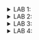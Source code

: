 <details>
  <summary>LAB 1:</summary>

In this lab, we have to write a C program that calculates the sum of numbers from 1 to a certain number ("n" in my code) and prints the sum. 
Eventually, we must compare the outputs compiled by the GCC compiler and the RISC-V compiler. 


For this task, we are using the Leafpad text editor provided in Linux. 

![leafpad photo](https://github.com/user-attachments/assets/6226066a-c998-4846-85df-aa8cf11f9a42)

<br>

The following is the code to calculate the sum from "1" to "n" in C language.


```c
#include<stdio.h>
int main()
{
  int sum=0, n=100;
  for(int i=1;i<=n;i++)
  {
    sum+=i;
  }
  printf("The sum of numbers from 1 to %d is %d\n", n, sum);
  return 0;
}
```

![leafpad code photo](https://github.com/user-attachments/assets/7e44fd1e-681a-4fae-9a59-a21e5b7ef9ad)

<br>

After the GCC compilation, we get the following output:

![GCC aout photo](https://github.com/user-attachments/assets/00ab46b3-7e86-4709-be5a-abf7f41f9bc3)

<br>

The following photo shows both the screens (the code, and the output generated from the GCC compilation):

![both photo](https://github.com/user-attachments/assets/dad34694-b079-4d0b-909e-5e12d51800b0)

Next, we see the compilation obtained by the RISC-V compiler.

Using O1:

The following command generates the object file, ("sum1ton.o" in my case):

```console
riscv64-unknown-elf-gcc -O1 -mabi=lp64 -march=rv64i -o sum1ton.o sum1ton.c
```
![O1 1st tab](https://github.com/user-attachments/assets/568859ae-65f1-4e34-b545-e843150005e9)

Next, to see the assembly-level code contained in the ".o" file, we enter this command:

```console
riscv64-unknown-elf-gcc-objdump -d sum1ton.o
riscv64-unknown-elf-gcc-objdump -d sum1ton.o | less
```

![O1 2nd tab aft](https://github.com/user-attachments/assets/fadf4b6e-6840-470c-9235-af066a5e6ea9)

Using Ofast:

The following command generates the object file, ("sum1ton.o" in my case):

```console
riscv64-unknown-elf-gcc -Ofast -mabi=lp64 -march=rv64i -o sum1ton.o sum1ton.c
```
![Ofast 1st tab ](https://github.com/user-attachments/assets/c025e3f0-0d47-4a5e-b6e4-8eebb5c43677)

Next, to see the assembly-level code contained in the ".o" file, we enter this command:

```console
riscv64-unknown-elf-gcc-objdump -d sum1ton.o
riscv64-unknown-elf-gcc-objdump -d sum1ton.o | less
```

![Ofast 2nd tab aft](https://github.com/user-attachments/assets/947988a5-9f52-4c27-b3af-ebf0f0447f33)

Now given the outputs generated by using the 2 flags (O1 and Ofast), we can say that less number of instructions were carried on in the Ofast flag.
This can be calculated by simply subtracting the address of the first instruction in the "main" section from the address of the first instruction in the next section ("register_fini" in this scenario).
<br>
<br>
So, on calculating:
<br>
Ofast - Hex(100e0 - 100b0) / 4 = 12 
<br>
O1 - Hex(101c0 - 10184) / 4 = 15

As, 12<15, we can say that less number of instructions were carried on in the Ofast, as compared to O1 flag. 
</details>

<details><summary>LAB 2:</summary>

In this lab we have to use the debug tool in the Spike simulator. It makes debugging a lot easier, as we can actually go through every instruction, and check the values.

Firstly, checking the output received using the command in the previous lab, such that it matches with the output generated by the GCC compiler.

![Q2 1st](https://github.com/user-attachments/assets/9cbd2546-ddd9-4855-b992-332d992a2fe4)

By this we can see the output generated is same, that is 5050.

Now to debug the code, we use the following, 

```console
spike -d pk sum1ton.o
```
Now, we instruct Spike to run the program in such a way, that it reaches the start of the "main" section. It cn be seen starting at the address "100b0". 
This can be done by typing:

```console
until pc 0 100b0
```

On reaching that point, we can see various instructions like "lui a2,Ox1", and "lui a0,Ox21", etc.
By this we can observe the value of a2, changes from "0x0000000000000000" to "0x0000000000001000", and value of a0 changes from "0x0000000000000001" to "0x0000000000021000". 
Also the value of the stack pointer following the instruction "addi sp,sp,-16" changes from "0x0000003ffffffb50" to "0x0000003ffffffb40".
The stack pointer is being decremented by the value 16, (or being incremented by -16 in Hex). 

![Q2 2nd](https://github.com/user-attachments/assets/299df7ea-2a92-46ad-aa76-81db53eee1ed)
</details>

<details>
  <summary>LAB 3:</summary>

  In this lab, we have to first identify various RISC-V instruction type (R, I, S, B, U, J) and exact 32-bit instruction code in the instruction type format for the given RISC-V instructions.

  ```
 ADD r10, r11, r12
 SUB r12, r10, r11
 AND r11, r10, r12
 OR r8, r11, r5
 XOR r8, r10, r4
 SLT r00, r1, r4
 ADDI r02, r2, 5
 SW r2, r0, 4
 SRL r06, r01, r1
 BNE r0, r0, 20
 BEQ r0, r0, 15
 LW r03, r01, 2
 SLL r05, r01, r1
  ```
  Here are the basic formats for the given instruction types (R, I, S, B, U, J):
  
  1. R-Type (Register)
   * Purpose: Used for arithmetic and logical operations where both operands are registers.
   * Examples: ADD, SUB, AND, OR, XOR, SLT

<br>

  2. I-Type (Immediate)
   * Purpose: Used for arithmetic operations with an immediate value, load instructions, and other operations.
   * Examples: ADDI, LW, SRLI

<br>

  3. S-Type (Store)
   * Purpose: Used for storing instructions, which write data from a register to memory.
   * Examples: SW

<br>

  4. B-Type (Branch)
   * Purpose: Used for conditional branch instructions.
   * Examples: BEQ, BNE
     
<br>

  5. U-Type (Upper Immediate)
   * Purpose: Used for instructions that operate with a 20-bit immediate value, usually for loading a high-order address part.
   * Examples: LUI (Load Upper Immediate), AUIPC (Add Upper Immediate to PC)

<br>

  6. J-Type (Jump)
   * Purpose: Used for jump instructions that transfer control to a target address.
   * Examples: JAL (Jump and Link)
<br>

![instr2](https://github.com/user-attachments/assets/4abeb1c5-48ba-435d-8419-d31b49aa6035)

1. ADD r10, r11, r12
   
    * Instruction Type: R-Type
    * 32-bit Pattern:
      *  Hex: 32'h00B5A033
      *  Binary: 0000000 01100 01011 000 01010 0110011
    * opcode: 0110011 (7 bits)
    * rd: 01010 (r10) (5 bits)
    * funct3: 000 (3 bits)
    * rs1: 01011 (r11) (5 bits)
    * rs2: 01100 (r12) (5 bits)
    * funct7: 0000000 (7 bits)

3. SUB r12, r10, r11

    * Instruction Type: R-Type
    * 32-bit Pattern:
      *  Hex: 32'h40B5C033
      * Binary: 0100000 01011 01010 000 01100 0110011
    * opcode: 0110011 (7 bits)
    * rd: 01100 (r12) (5 bits)
    * funct3: 000 (3 bits)
    * rs1: 01010 (r10) (5 bits)
    * rs2: 01011 (r11) (5 bits)
    * funct7: 0100000 (7 bits)

4. AND r11, r10, r12

    * Instruction Type: R-Type
    * 32-bit Pattern:
      *  Hex: 32'h00C5B033
      *  Binary: 0000000 01100 01010 111 01011 0110011
    * opcode: 0110011 (7 bits)
    * rd: 01011 (r11) (5 bits)
    * funct3: 111 (3 bits)
    * rs1: 01010 (r10) (5 bits)
    * rs2: 01100 (r12) (5 bits)
    * funct7: 0000000 (7 bits)

5. OR r8, r11, r5

    * Instruction Type: R-Type
    * 32-bit Pattern:
      *  Hex: 32'h0055A833
      *  Binary: 0000000 00101 01011 110 01000 0110011
    * opcode: 0110011 (7 bits)
    * rd: 01000 (r8) (5 bits)
    * funct3: 110 (3 bits)
    * rs1: 01011 (r11) (5 bits)
    * rs2: 00101 (r5) (5 bits)
    * funct7: 0000000 (7 bits)

6. XOR r8, r10, r4

    * Instruction Type: R-Type
    * 32-bit Pattern:
      *  Hex: 32'h0045A833
      *  Binary: 0000000 00100 01010 100 01000 0110011
    * opcode: 0110011 (7 bits)
    * rd: 01000 (r8) (5 bits)
    * funct3: 100 (3 bits)
    * rs1: 01010 (r10) (5 bits)
    * rs2: 00100 (r4) (5 bits)
    * funct7: 0000000 (7 bits)

7. SLT r00, r1, r4

    * Instruction Type: R-Type
    * 32-bit Pattern:
      *  Hex: 32'h00408033
      *  Binary: 0000000 00100 00001 010 00000 0110011
    * opcode: 0110011 (7 bits)
    * rd: 00000 (r0) (5 bits)
    * funct3: 010 (3 bits)
    * rs1: 00001 (r1) (5 bits)
    * rs2: 00100 (r4) (5 bits)
    * funct7: 0000000 (7 bits)

8. ADDI r02, r2, 5

    * Instruction Type: I-Type
    * 32-bit Pattern:
      *  Hex: 32'h00510013
      *  Binary: 000000000101 00010 000 00010 0010011
    * opcode: 0010011 (7 bits)
    * rd: 00010 (r2) (5 bits)
    * funct3: 000 (3 bits)
    * rs1: 00010 (r2) (5 bits)
    * imm: 000000000101 (12 bits) - Immediate value 5

9. SW r2, r0, 4

    * Instruction Type: S-Type
    * 32-bit Pattern:
      *  Hex: 32'h00402023
      *  Binary: 0000000 00010 00000 010 00100 0100011
    * opcode: 0100011 (7 bits)
    * imm[11:5]: 0000000 (7 bits) - Part of the immediate value
    * rs2: 00010 (r2) (5 bits)
    * rs1: 00000 (r0) (5 bits)
    * funct3: 010 (3 bits)
    * imm[4:0]: 00100 (5 bits) - Part of the immediate value 4

10. SRL r06, r01, r1

    * Instruction Type: R-Type
    * 32-bit Pattern:
      *  Hex: 32'h00129033
      *  Binary: 0000000 00001 00001 101 00110 0110011
    * opcode: 0110011 (7 bits)
    * rd: 00110 (r6) (5 bits)
    * funct3: 101 (3 bits)
    * rs1: 00001 (r1) (5 bits)
    * rs2: 00001 (r1) (5 bits)
    * funct7: 0000000 (7 bits)

11. BNE r0, r0, 20

    * Instruction Type: B-Type
    * 32-bit Pattern:
      *  Hex: 32'h01400063
      *  Binary: 0 000001 00000 00000 001 0100 0 1100011
    * opcode: 1100011 (7 bits)
    * imm[12]: 0 (1 bit) - Part of the immediate value
    * imm[10:5]: 000001 (6 bits) - Part of the immediate value
    * rs2: 00000 (r0) (5 bits)
    * rs1: 00000 (r0) (5 bits)
    * funct3: 001 (3 bits)
    * imm[4:1]: 0100 (4 bits) - Part of the immediate value
    * imm[11]: 0 (1 bit) - Part of the immediate value 20

12. BEQ r0, r0, 15

    * Instruction Type: B-Type
    * 32-bit Pattern:
      *  Hex: 32'h00F00063
      *  Binary: 0 000000 00000 00000 000 1111 0 1100011
    * opcode: 1100011 (7 bits)
    * imm[12]: 0 (1 bit) - Part of the immediate value
    * imm[10:5]: 000000 (6 bits) - Part of the immediate value
    * rs2: 00000 (r0) (5 bits)
    * rs1: 00000 (r0) (5 bits)
    * funct3: 000 (3 bits)
    * imm[4:1]: 1111 (4 bits) - Part of the immediate value
    * imm[11]: 0 (1 bit) - Part of the immediate value 15

13. LW r03, r01, 2

    * Instruction Type: I-Type
    * 32-bit Pattern:
      *  Hex: 32'h00212083
      *  Binary: 000000000010 00001 010 00011 0000011
    * opcode: 0000011 (7 bits)
    * rd: 00011 (r3) (5 bits)
    * funct3: 010 (3 bits)
    * rs1: 00001 (r1) (5 bits)
    * imm: 000000000010 (12 bits) - Immediate value 2

14. SLL r05, r01, r1

    * Instruction Type: R-Type
    * 32-bit Pattern:
      *  Hex: 32'h00109033
      *  Binary: 0000000 00001 00001 001 00101 0110011
    * opcode: 0110011 (7 bits)
    * rd: 00101 (r5) (5 bits)
    * funct3: 001 (3 bits)
    * rs1: 00001 (r1) (5 bits)
    * rs2: 00001 (r1) (5 bits)
    * funct7: 0000000 (7 bits)
</details>

<details><summary>LAB 4:</summary>

In this lab, we have to use the RISC-V code netlist and testbench for functional simulation experiments. We also have to create waveforms using gtkwave and attach snapshots.

<br>

The instructions implemented are:

![1_instr](https://github.com/user-attachments/assets/ac58c154-5f86-4897-96e6-ffeded25f727)

Below, are the given Standard ISA and the Hardcode ISA:

|Instruction	   |Standard RISC-V ISA |Hardcoded ISA|
|----------------|--------------------|-------------|
|ADD R6, R2, R1  |	32'h00110333 	    |32'h02208300 |
|SUB R7, R1, R2  |	32'h402083b3 	    |32'h02209380 |
|AND R8, R1, R3  |	32'h0030f433 	    |32'h0230a400 |
|OR R9, R2, R5 	 |  32'h005164b3 	    |32'h02513480 |
|XOR R10, R1, R4 |	32'h0040c533 	    |32'h0240c500 |
|SLT R1, R2, R4  |	32'h0045a0b3 	    |32'h02415580 |
|ADDI R12, R4, 5 | 	32'h004120b3 	    |32'h00520600 |
|BEQ R0, R0, 15  |	32'h00000f63 	    |32'h00f00002 |
|SW R3, R1, 2 	 |  32'h0030a123 	    |32'h00209181 |
|LW R13, R1, 2 	 |  32'h0020a683 	    |32'h00208681 |
|SRL R16, R14, R2| 	32'h0030a123 	    |32'h00271803 |
|SLL R15, R1, R2 |	32'h002097b3 	    |32'h00208783 |

We get the following result, after using the commands mentioned:

<br>

![Out_earlier](https://github.com/user-attachments/assets/1d203789-8830-481f-a2d8-d76bb3de10b6)

The Hardcoded instructions gave the following waveforms:

ADD r6, r2, r1

![1_1](https://github.com/user-attachments/assets/449f9a42-b696-4c71-a646-2d1414af6922)


SUB r7, r1, r2

![1_2](https://github.com/user-attachments/assets/db7d638a-feeb-48ca-aeba-001fe0a5f643)

AND r8, r1, r3

![1_3](https://github.com/user-attachments/assets/eb5f26c2-43fb-4944-b77b-395ceff23fb8)

OR r9, r2, r5 

![1_4](https://github.com/user-attachments/assets/7521e7ce-b578-4828-bbf1-a6a616de11ac)

XOR r10, r1, r4

![1_5](https://github.com/user-attachments/assets/cf481e07-c839-4e6f-af84-b04c8f4d80b0)

SLT r11, r2, r4 

![1_6](https://github.com/user-attachments/assets/986565b8-96ff-4780-af55-eb633db8e285)

ADDI r12, r4, 5 

![1_7](https://github.com/user-attachments/assets/2494d60e-6991-4c85-82aa-d78aa360247f)

SW r3, r1, 2

![1_8](https://github.com/user-attachments/assets/e8f73cae-0a7b-493b-9235-0d4865f75a13)

LW r13, r1, 2

![1_9](https://github.com/user-attachments/assets/bf2226e9-08b1-4633-8090-01f13beb1be3)

BEQ r0, r0, 15 

![1_10](https://github.com/user-attachments/assets/33d6977b-e176-4afd-809e-5c219fd0bc04)

ADD r14, r2, r2 

![1_11](https://github.com/user-attachments/assets/d961d468-c0b9-48cb-881c-0e8b2331d36c)

Final Output:

![1_final](https://github.com/user-attachments/assets/8bfca5e7-641d-4bbc-ac95-237632a87370)

</details>
